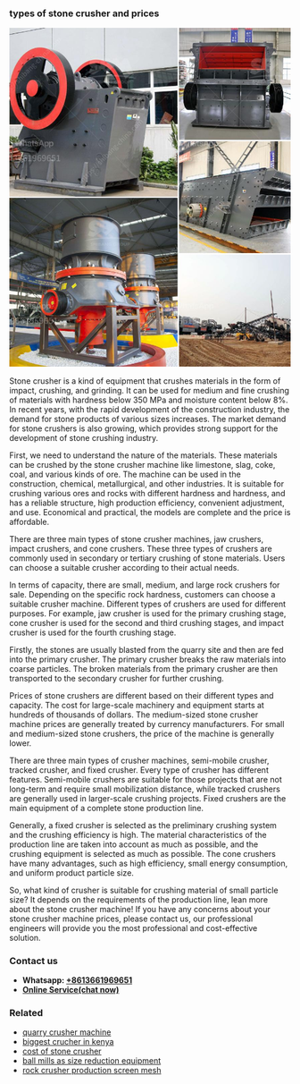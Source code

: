 <h3>types of stone crusher and prices</h3><img src='1708498468.jpg' alt=''><p>Stone crusher is a kind of equipment that crushes materials in the form of impact, crushing, and grinding. It can be used for medium and fine crushing of materials with hardness below 350 MPa and moisture content below 8%. In recent years, with the rapid development of the construction industry, the demand for stone products of various sizes increases. The market demand for stone crushers is also growing, which provides strong support for the development of stone crushing industry.</p><p>First, we need to understand the nature of the materials. These materials can be crushed by the stone crusher machine like limestone, slag, coke, coal, and various kinds of ore. The machine can be used in the construction, chemical, metallurgical, and other industries. It is suitable for crushing various ores and rocks with different hardness and hardness, and has a reliable structure, high production efficiency, convenient adjustment, and use. Economical and practical, the models are complete and the price is affordable.</p><p>There are three main types of stone crusher machines, jaw crushers, impact crushers, and cone crushers. These three types of crushers are commonly used in secondary or tertiary crushing of stone materials. Users can choose a suitable crusher according to their actual needs.</p><p>In terms of capacity, there are small, medium, and large rock crushers for sale. Depending on the specific rock hardness, customers can choose a suitable crusher machine. Different types of crushers are used for different purposes. For example, jaw crusher is used for the primary crushing stage, cone crusher is used for the second and third crushing stages, and impact crusher is used for the fourth crushing stage.</p><p>Firstly, the stones are usually blasted from the quarry site and then are fed into the primary crusher. The primary crusher breaks the raw materials into coarse particles. The broken materials from the primary crusher are then transported to the secondary crusher for further crushing.</p><p>Prices of stone crushers are different based on their different types and capacity. The cost for large-scale machinery and equipment starts at hundreds of thousands of dollars. The medium-sized stone crusher machine prices are generally treated by currency manufacturers. For small and medium-sized stone crushers, the price of the machine is generally lower.</p><p>There are three main types of crusher machines, semi-mobile crusher, tracked crusher, and fixed crusher. Every type of crusher has different features. Semi-mobile crushers are suitable for those projects that are not long-term and require small mobilization distance, while tracked crushers are generally used in larger-scale crushing projects. Fixed crushers are the main equipment of a complete stone production line.</p><p>Generally, a fixed crusher is selected as the preliminary crushing system and the crushing efficiency is high. The material characteristics of the production line are taken into account as much as possible, and the crushing equipment is selected as much as possible. The cone crushers have many advantages, such as high efficiency, small energy consumption, and uniform product particle size.</p><p>So, what kind of crusher is suitable for crushing material of small particle size? It depends on the requirements of the production line, lean more about the stone crusher machine! If you have any concerns about your stone crusher machine prices, please contact us, our professional engineers will provide you the most professional and cost-effective solution.</p><h3>Contact us</h3><ul><li><strong>Whatsapp:&nbsp;<a href="https://wa.me/8613661969651">+8613661969651</a></strong></li><li><a href="https://swt.shibang-china.com/?git&amp;zhl&amp;types of stone crusher and prices"><strong>Online Service(chat now)</strong></a></li></ul><h3>Related</h3><ul><li><a href='quarry crusher machine.md'>quarry crusher machine</a></li><li><a href='biggest crucher in kenya.md'>biggest crucher in kenya</a></li><li><a href='cost of stone crusher.md'>cost of stone crusher</a></li><li><a href='ball mills as size reduction equipment.md'>ball mills as size reduction equipment</a></li><li><a href='rock crusher production screen mesh.md'>rock crusher production screen mesh</a></li></ul>